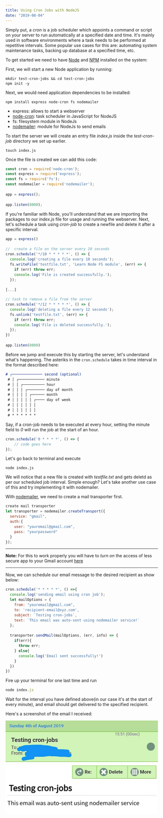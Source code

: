```yaml
---
title: Using Cron Jobs with NodeJS
date: "2019-08-04"
---
```


Simply put, a *cron* is a job scheduler which appoints a command or script on your server to run automatically at a specified date and time. It's mainly used in software environments where a task needs to be performed at repetitive intervals. Some popular use cases for this are: automating system maintenance tasks, backing up database at a specified time, etc.

To get started we need to have [Node](https://nodejs.org/) and [NPM](https://www.npmjs.com/) installed on the system:

First, we will start a new Node application by running:

```shell
mkdir test-cron-jobs && cd test-cron-jobs
npm init -y

```

Next, we would need application dependencies to be installed:

```shell
npm install express node-cron fs nodemailer

```
- express: allows to start a webserver
- [node-cron](https://www.npmjs.com/package/node-cron): task scheduler in JavaScript for NodeJS
- fs: filesystem module in NodeJs
- [nodemailer](https://www.nodemailer.com/): module for NodeJs to send emails

To start the server we will create an entry file *index.js* inside the *test-cron-job* directory we set up earlier.

```shell
touch index.js
```

Once the file is created we can add this code: 

```js
const cron = require('node-cron');
const express = require('express');
const fs = require('fs');
const nodemailer = require('nodemailer');

app = express();

app.listen(8000);
```


If you're familiar with Node, you'll understand that we are importing the packages to our *index.js* file for usage and running the webserver. Next, let's schedule a task using *cron-job* to create a newfile and delete it after a specific interval.

```js
app = express()

//  create a file on the server every 10 seconds
cron.schedule('*/10 * * * * *', () => {
  console.log('creating a file every 10 seconds');
  fs.writeFile('testfile.txt', 'Learn Node FS module', (err) => {
    if (err) throw err;
    console.log('File is created successfully.');
  }); 

[...]
```

```js
// task to remove a file from the server
cron.schedule('*/12 * * * * *', () => {
  console.log('deleting a file every 12 seconds');
  fs.unlink('testfile.txt', (err) => {
    if (err) throw err;
    console.log('File is deleted successfully.');
  }); 
})

app.listen(8000)
```

Before we jump and execute this by starting the server, let's understand what's happening.
The asteriks in the ``` cron.schedule ``` takes in time interval in the format described here:

```markdown
# ┌────────────── second (optional)
 # │ ┌──────────── minute
 # │ │ ┌────────── hour
 # │ │ │ ┌──────── day of month
 # │ │ │ │ ┌────── month
 # │ │ │ │ │ ┌──── day of week
 # │ │ │ │ │ │
 # │ │ │ │ │ │
 # * * * * * *

```

Say, if a cron-job needs to be executed at every hour, setting the minute field to *0* will run the job at the start of an hour.

```js
cron.schedule('0 * * * *', () => {
    // code goes here
});

```

Let's go back to terminal and execute

```shell
node index.js

```

We will notice that a new file is created with *testfile.txt* and gets deletd as per our scheduled job interval. Simple enough? Let's take another use case of this and try implementing it with nodemailer.

With [nodemailer](https://www.nodemailer.com/), we need to create a mail transporter first.

```js
create mail transporter
let transporter = nodemailer.createTransport({
  service: "gmail",
  auth:{
    user: "youremail@gmail.com",
    pass: "yourpassword"
  }
});

```
---
**Note:**
 For this to work properly you will have to *turn on* the access of less secure app to your Gmail account [here](https://myaccount.google.com/security?pmr=1)
 ___


Now, we can schedule our email message to the desired recipient as show below:

```js
cron.schedule('* * * * *', () =>{
  console.log('sending email using cron job');
  let mailOptions = {
    from: "youremail@gmail.com",
    to: 'recipient-email@xyz.com',
    subject: `Testing cron-jobs`,
    text: `This email was auto-sent using nodemailer service!`
  };

  transporter.sendMail(mailOptions, (err, info) => {
    if(err){
      throw err;
    } else{
      console.log('Email sent successfully!')
    }
  })
})

```
Fire up your terminal for one last time and run<br />
``` js
node index.js 

```

Wait for the interval you have defined above(in our case it's at the start of every minute), and email should get delivered to the specified recipient.

Here's a screenshot of the email I received:

![nodemailer-cron-job](./nodemailer.jpg)

